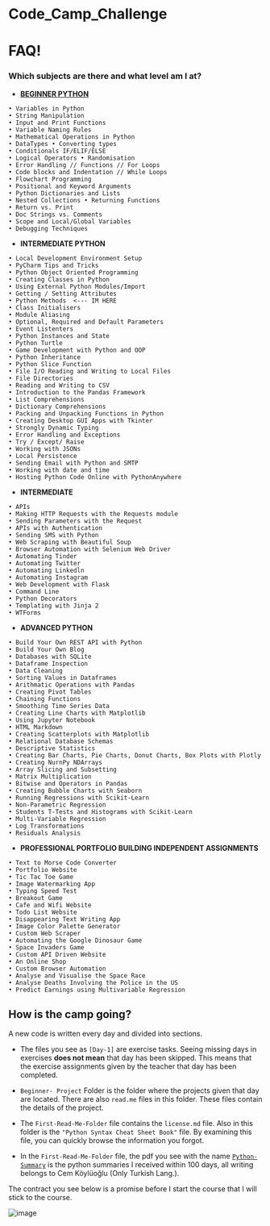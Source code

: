 # Code_Camp_Challenge 
# FAQ! 

### Which subjects are there and what level am I at?
*  **[BEGINNER PYTHON](https://github.com/CemRoot/100DaysOfPythonBootCamp/tree/main/Beginner-Project)**  
```
• Variables in Python 
• String Manipulation
• Input and Print Functions
• Variable Naming Rules
• Mathematical Operations in Python
• DataTypes • Converting types
• Conditionals IF/ELIF/ELSE
• Logical Operators • Randomisation
• Error Handling // Functions // For Loops
• Code blocks and Indentation // While Loops
• Flowchart Programming
• Positional and Keyword Arguments
• Python Dictionaries and Lists
• Nested Collections • Returning Functions
• Return vs. Print                       
• Doc Strings vs. Comments
• Scope and Local/Global Variables
• Debugging Techniques
```
* **INTERMEDIATE PYTHON**  
```
• Local Development Environment Setup 
• PyCharm Tips and Tricks 
• Python Object Oriented Programming 
• Creating Classes in Python 
• Using External Python Modules/Import  
• Getting / Setting Attributes  
• Python Methods  <--- IM HERE
• Class Initialisers 
• Module Aliasing 
• Optional, Required and Default Parameters 
• Event Listenters 
• Python Instances and State 
• Python Turtle 
• Game Development with Python and OOP 
• Python Inheritance 
• Python Slice Function 
• File I/O Reading and Writing to Local Files 
• File Directories 
• Reading and Writing to CSV 
• Introduction to the Pandas Framework 
• List Comprehensions 
• Dictionary Comprehensions 
• Packing and Unpacking Functions in Python 
• Creating Desktop GUI Apps with Tkinter 
• Strongly Dynamic Typing 
• Error Handling and Exceptions 
• Try / Except/ Raise 
• Working with JSONs 
• Local Persistence 
• Sending Email with Python and SMTP 
• Working with date and time 
• Hosting Python Code Online with PythonAnywhere 
```
* **INTERMEDIATE** 
```
• APIs 
• Making HTTP Requests with the Requests module 
• Sending Parameters with the Request 
• APIs with Authentication 
• Sending SMS with Python 
• Web Scraping with Beautiful Soup 
• Browser Automation with Selenium Web Driver 
• Automating Tinder 
• Automating Twitter 
• Automating Linkedln 
• Automating Instagram 
• Web Development with Flask 
• Command Line 
• Python Decorators 
• Templating with Jinja 2 
• WTForms 
```
* **ADVANCED PYTHON**
```
• Build Your Own REST API with Python 
• Build Your Own Blog 
• Databases with SQLite 
• Dataframe Inspection 
• Data Cleaning 
• Sorting Values in Dataframes 
• Arithmatic Operations with Pandas 
• Creating Pivot Tables 
• Chaining Functions 
• Smoothing Time Series Data 
• Creating Line Charts with Matplotlib 
• Using Jupyter Notebook 
• HTML Markdown 
• Creating Scatterplots with Matplotlib 
• Relational Database Schemas 
• Descriptive Statistics 
• Creating Bar Charts, Pie Charts, Donut Charts, Box Plots with Plotly 
• Creating NurnPy NDArrays 
• Array Slicing and Subsetting 
• Matrix Multiplication 
• Bitwise and Operators in Pandas 
• Creating Bubble Charts with Seaborn 
• Running Regressions with Scikit-Learn 
• Non-Parametric Regression 
• Students T-Tests and Histograms with Scikit-Learn 
• Multi-Variable Regression 
• Log Transformations 
• Residuals Analysis 
```
* **PROFESSIONAL PORTFOLIO BUILDING INDEPENDENT ASSIGNMENTS**
```
• Text to Morse Code Converter 
• Portfolio Website 
• Tic Tac Toe Game 
• Image Watermarking App 
• Typing Speed Test 
• Breakout Game 
• Cafe and Wifi Website 
• Todo List Website 
• Disappearing Text Writing App 
• Image Color Palette Generator 
• Custom Web Scraper 
• Automating the Google Dinosaur Game
• Space Invaders Game 
• Custom API Driven Website 
• An Online Shop 
• Custom Browser Automation 
• Analyse and Visualise the Space Race 
• Analyse Deaths Involving the Police in the US 
• Predict Earnings using Multivariable Regression 
```

## **How is the camp going?**

A new code is written every day and divided into sections.

* The files you see as `[Day-1]` are exercise tasks.
Seeing missing days in exercises **does not mean** that day has been skipped.
This means that the exercise assignments given by the teacher that day has been completed.


* `Beginner- Project` Folder is the folder where the projects given that day are located.
There are also `read.me` files in this folder.
These files contain the details of the project.


* The `First-Read-Me-Folder` file contains the `license.md` file.
Also in this folder is the `"Python Syntax Cheat Sheet Book"` file.
By examining this file, you can quickly browse the information you forgot.


* In the `First-Read-Me-Folder` file, the pdf you see with the name [`Python-Summary`](https://1drv.ms/b/s!AkOqd5zWYaEahLwMemJsOtzfD6TyFg) is the python 
summaries I received within 100 days, all writing belongs to Cem Köylüoğlu (Only Turkish Lang.).

The contract you see below is a promise before I start the course that I will stick to the course.

![image](https://user-images.githubusercontent.com/61415601/171741487-6daee181-a91d-49a1-be19-3fd596763ba7.png)
